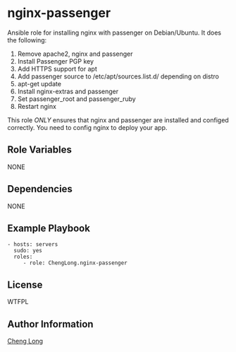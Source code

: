 nginx-passenger
=========

Ansible role for installing nginx with passenger on Debian/Ubuntu. It does the following:

1. Remove apache2, nginx and passenger
2. Install Passenger PGP key
3. Add HTTPS support for apt
4. Add passenger source to /etc/apt/sources.list.d/ depending on distro
5. apt-get update
6. Install nginx-extras and passenger
7. Set passenger_root and passenger_ruby
8. Restart nginx

This role *ONLY* ensures that nginx and passenger are installed and configed correctly. You need to config nginx to deploy your app.

Role Variables
--------------

NONE

Dependencies
------------

NONE

Example Playbook
----------------

```
- hosts: servers
  sudo: yes
  roles:
     - role: ChengLong.nginx-passenger 
```

License
-------

WTFPL

Author Information
------------------

[Cheng Long](https://twitter.com/ChengLong_)
